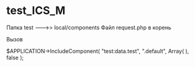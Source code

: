 # test_ICS_M

Папка test --->> local/components
Файл request.php в корень

Вызов 


$APPLICATION->IncludeComponent(
    "test:data.test",
    ".default",
    Array(
    ),
    false
);
